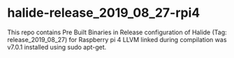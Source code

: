 # halide-release_2019_08_27-rpi4
This repo contains Pre Built Binaries in Release configuration of Halide (Tag: release_2019_08_27) for Raspberry pi 4
LLVM linked during compilation was v7.0.1 installed using sudo apt-get.
